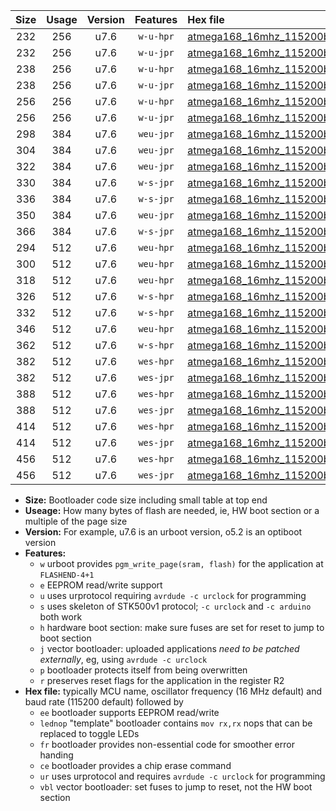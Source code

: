 |Size|Usage|Version|Features|Hex file|
|:-:|:-:|:-:|:-:|:--|
|232|256|u7.6|`w-u-hpr`|[atmega168_16mhz_115200bps_ur.hex](https://raw.githubusercontent.com/stefanrueger/urboot/main//atmega168_16mhz_115200bps_ur.hex)|
|232|256|u7.6|`w-u-jpr`|[atmega168_16mhz_115200bps_ur_vbl.hex](https://raw.githubusercontent.com/stefanrueger/urboot/main//atmega168_16mhz_115200bps_ur_vbl.hex)|
|238|256|u7.6|`w-u-hpr`|[atmega168_16mhz_115200bps_lednop_ur.hex](https://raw.githubusercontent.com/stefanrueger/urboot/main//atmega168_16mhz_115200bps_lednop_ur.hex)|
|238|256|u7.6|`w-u-jpr`|[atmega168_16mhz_115200bps_lednop_ur_vbl.hex](https://raw.githubusercontent.com/stefanrueger/urboot/main//atmega168_16mhz_115200bps_lednop_ur_vbl.hex)|
|256|256|u7.6|`w-u-hpr`|[atmega168_16mhz_115200bps_lednop_fr_ur.hex](https://raw.githubusercontent.com/stefanrueger/urboot/main//atmega168_16mhz_115200bps_lednop_fr_ur.hex)|
|256|256|u7.6|`w-u-jpr`|[atmega168_16mhz_115200bps_lednop_fr_ur_vbl.hex](https://raw.githubusercontent.com/stefanrueger/urboot/main//atmega168_16mhz_115200bps_lednop_fr_ur_vbl.hex)|
|298|384|u7.6|`weu-jpr`|[atmega168_16mhz_115200bps_ee_ur_vbl.hex](https://raw.githubusercontent.com/stefanrueger/urboot/main//atmega168_16mhz_115200bps_ee_ur_vbl.hex)|
|304|384|u7.6|`weu-jpr`|[atmega168_16mhz_115200bps_ee_lednop_ur_vbl.hex](https://raw.githubusercontent.com/stefanrueger/urboot/main//atmega168_16mhz_115200bps_ee_lednop_ur_vbl.hex)|
|322|384|u7.6|`weu-jpr`|[atmega168_16mhz_115200bps_ee_lednop_fr_ur_vbl.hex](https://raw.githubusercontent.com/stefanrueger/urboot/main//atmega168_16mhz_115200bps_ee_lednop_fr_ur_vbl.hex)|
|330|384|u7.6|`w-s-jpr`|[atmega168_16mhz_115200bps_vbl.hex](https://raw.githubusercontent.com/stefanrueger/urboot/main//atmega168_16mhz_115200bps_vbl.hex)|
|336|384|u7.6|`w-s-jpr`|[atmega168_16mhz_115200bps_lednop_vbl.hex](https://raw.githubusercontent.com/stefanrueger/urboot/main//atmega168_16mhz_115200bps_lednop_vbl.hex)|
|350|384|u7.6|`weu-jpr`|[atmega168_16mhz_115200bps_ee_lednop_fr_ce_ur_vbl.hex](https://raw.githubusercontent.com/stefanrueger/urboot/main//atmega168_16mhz_115200bps_ee_lednop_fr_ce_ur_vbl.hex)|
|366|384|u7.6|`w-s-jpr`|[atmega168_16mhz_115200bps_lednop_fr_vbl.hex](https://raw.githubusercontent.com/stefanrueger/urboot/main//atmega168_16mhz_115200bps_lednop_fr_vbl.hex)|
|294|512|u7.6|`weu-hpr`|[atmega168_16mhz_115200bps_ee_ur.hex](https://raw.githubusercontent.com/stefanrueger/urboot/main//atmega168_16mhz_115200bps_ee_ur.hex)|
|300|512|u7.6|`weu-hpr`|[atmega168_16mhz_115200bps_ee_lednop_ur.hex](https://raw.githubusercontent.com/stefanrueger/urboot/main//atmega168_16mhz_115200bps_ee_lednop_ur.hex)|
|318|512|u7.6|`weu-hpr`|[atmega168_16mhz_115200bps_ee_lednop_fr_ur.hex](https://raw.githubusercontent.com/stefanrueger/urboot/main//atmega168_16mhz_115200bps_ee_lednop_fr_ur.hex)|
|326|512|u7.6|`w-s-hpr`|[atmega168_16mhz_115200bps.hex](https://raw.githubusercontent.com/stefanrueger/urboot/main//atmega168_16mhz_115200bps.hex)|
|332|512|u7.6|`w-s-hpr`|[atmega168_16mhz_115200bps_lednop.hex](https://raw.githubusercontent.com/stefanrueger/urboot/main//atmega168_16mhz_115200bps_lednop.hex)|
|346|512|u7.6|`weu-hpr`|[atmega168_16mhz_115200bps_ee_lednop_fr_ce_ur.hex](https://raw.githubusercontent.com/stefanrueger/urboot/main//atmega168_16mhz_115200bps_ee_lednop_fr_ce_ur.hex)|
|362|512|u7.6|`w-s-hpr`|[atmega168_16mhz_115200bps_lednop_fr.hex](https://raw.githubusercontent.com/stefanrueger/urboot/main//atmega168_16mhz_115200bps_lednop_fr.hex)|
|382|512|u7.6|`wes-hpr`|[atmega168_16mhz_115200bps_ee.hex](https://raw.githubusercontent.com/stefanrueger/urboot/main//atmega168_16mhz_115200bps_ee.hex)|
|382|512|u7.6|`wes-jpr`|[atmega168_16mhz_115200bps_ee_vbl.hex](https://raw.githubusercontent.com/stefanrueger/urboot/main//atmega168_16mhz_115200bps_ee_vbl.hex)|
|388|512|u7.6|`wes-hpr`|[atmega168_16mhz_115200bps_ee_lednop.hex](https://raw.githubusercontent.com/stefanrueger/urboot/main//atmega168_16mhz_115200bps_ee_lednop.hex)|
|388|512|u7.6|`wes-jpr`|[atmega168_16mhz_115200bps_ee_lednop_vbl.hex](https://raw.githubusercontent.com/stefanrueger/urboot/main//atmega168_16mhz_115200bps_ee_lednop_vbl.hex)|
|414|512|u7.6|`wes-hpr`|[atmega168_16mhz_115200bps_ee_lednop_fr.hex](https://raw.githubusercontent.com/stefanrueger/urboot/main//atmega168_16mhz_115200bps_ee_lednop_fr.hex)|
|414|512|u7.6|`wes-jpr`|[atmega168_16mhz_115200bps_ee_lednop_fr_vbl.hex](https://raw.githubusercontent.com/stefanrueger/urboot/main//atmega168_16mhz_115200bps_ee_lednop_fr_vbl.hex)|
|456|512|u7.6|`wes-hpr`|[atmega168_16mhz_115200bps_ee_lednop_fr_ce.hex](https://raw.githubusercontent.com/stefanrueger/urboot/main//atmega168_16mhz_115200bps_ee_lednop_fr_ce.hex)|
|456|512|u7.6|`wes-jpr`|[atmega168_16mhz_115200bps_ee_lednop_fr_ce_vbl.hex](https://raw.githubusercontent.com/stefanrueger/urboot/main//atmega168_16mhz_115200bps_ee_lednop_fr_ce_vbl.hex)|

- **Size:** Bootloader code size including small table at top end
- **Useage:** How many bytes of flash are needed, ie, HW boot section or a multiple of the page size
- **Version:** For example, u7.6 is an urboot version, o5.2 is an optiboot version
- **Features:**
  + `w` urboot provides `pgm_write_page(sram, flash)` for the application at `FLASHEND-4+1`
  + `e` EEPROM read/write support
  + `u` uses urprotocol requiring `avrdude -c urclock` for programming
  + `s` uses skeleton of STK500v1 protocol; `-c urclock` and `-c arduino` both work
  + `h` hardware boot section: make sure fuses are set for reset to jump to boot section
  + `j` vector bootloader: uploaded applications *need to be patched externally*, eg, using `avrdude -c urclock`
  + `p` bootloader protects itself from being overwritten
  + `r` preserves reset flags for the application in the register R2
- **Hex file:** typically MCU name, oscillator frequency (16 MHz default) and baud rate (115200 default) followed by
  + `ee` bootloader supports EEPROM read/write
  + `lednop` "template" bootloader contains `mov rx,rx` nops that can be replaced to toggle LEDs
  + `fr` bootloader provides non-essential code for smoother error handing
  + `ce` bootloader provides a chip erase command
  + `ur` uses urprotocol and requires `avrdude -c urclock` for programming
  + `vbl` vector bootloader: set fuses to jump to reset, not the HW boot section
